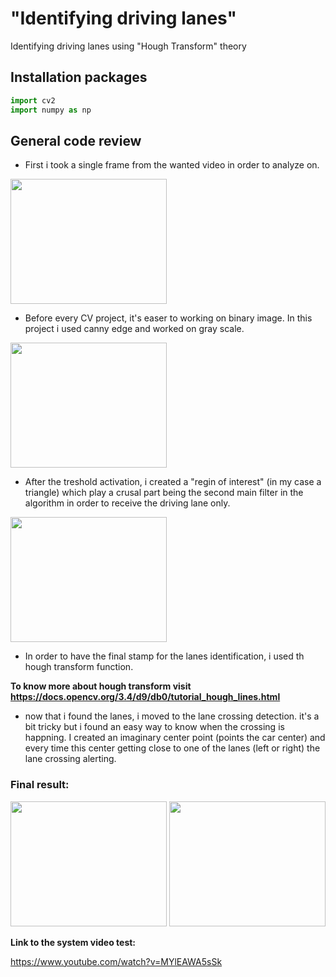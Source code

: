 # "Identifying driving lanes"
Identifying driving lanes using "Hough Transform" theory

## Installation packages

```python
import cv2
import numpy as np
```

## General code review

- First i took a single frame from the wanted video in order to analyze on.

<img src="https://user-images.githubusercontent.com/101269937/190387214-c057423b-1352-4f03-af55-8d9f55fd5d20.jpg" width="250" height="200">

- Before every CV project, it's easer to working on binary image. In this project i used canny edge and worked on gray scale.

<img src="https://user-images.githubusercontent.com/101269937/190392105-5ff50dca-6441-48c1-974a-6ce650abe77b.jpg" width="250" height="200">

- After the treshold activation, i created a "regin of interest" (in my case a triangle) which play a crusal part being the second main filter in the algorithm in order to receive the driving lane only. 

<img src="https://user-images.githubusercontent.com/101269937/190393005-c3e54413-adfa-43ed-ad28-37e707d98a3e.jpg" width="250" height="200">

- In order to have the final stamp for the lanes identification, i used th hough transform function. 

**To know more about hough transform visit https://docs.opencv.org/3.4/d9/db0/tutorial_hough_lines.html**

- now that i found the lanes, i moved to the lane crossing detection. it's a bit tricky but i found an easy way to know when the crossing is happning. I created an imaginary center point (points the car center) and every time this center getting close to one of the lanes (left or right) the lane crossing alerting.

### Final result:

<img src="https://user-images.githubusercontent.com/101269937/190495224-7172e0db-3a2a-4675-9e1b-e6ae59ab04bb.jpg" width="250" height="200">

<img src="https://user-images.githubusercontent.com/101269937/190495281-636c873f-a7d8-4489-b23a-a8b6de293fce.jpg" width="250" height="200">

**Link to the system video test:**

https://www.youtube.com/watch?v=MYlEAWA5sSk
